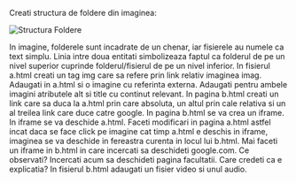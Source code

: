 Creati structura de foldere din imaginea:

![Structura Foldere](https://user-images.githubusercontent.com/38056943/77874072-80af1a80-7254-11ea-9c56-8b93ee68592e.png)

In imagine, folderele sunt incadrate de un chenar, iar fisierele au numele ca text simplu. Linia intre doua entitati simbolizeaza faptul ca folderul de pe un nivel superior cuprinde folderul/fisierul de pe un nivel inferior. In fisierul a.html creati un tag img care sa refere prin link relativ imaginea imag. Adaugati in a.html si o imagine cu referinta externa. Adaugati pentru ambele imagini atributele alt si title cu continut relevant. In pagina b.html creati un link care sa duca la a.html prin care absoluta, un altul prin cale relativa si un al treilea link care duce catre google. In pagina b.html se va crea un iframe. In iframe se va deschide a.html. Faceti modificari in pagina a.html astfel incat daca se face click pe imagine cat timp a.html e deschis in iframe, imaginea se va deschide in fereastra curenta in locul lui b.html. Mai faceti un iframe in b.html in care incercati sa deschideti google.com. Ce observati? Incercati acum sa deschideti pagina facultatii. Care credeti ca e explicatia? In fisierul b.html adaugati un fisier video si unul audio.